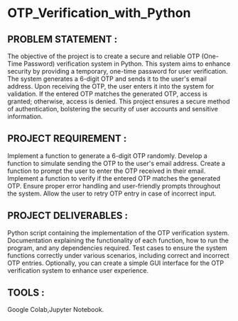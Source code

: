 # OTP_Verification_with_Python

## PROBLEM STATEMENT :
The objective of the project is to create a secure and reliable OTP (One-Time Password) verification system in Python. This system aims to enhance security by providing a temporary, one-time password for user verification. The system generates a 6-digit OTP and sends it to the user's email address. Upon receiving the OTP, the user enters it into the system for validation. If the entered OTP matches the generated OTP, access is granted; otherwise, access is denied. This project ensures a secure method of authentication, bolstering the security of user accounts and sensitive information.

## PROJECT REQUIREMENT :
Implement a function to generate a 6-digit OTP randomly.
Develop a function to simulate sending the OTP to the user's email address.
Create a function to prompt the user to enter the OTP received in their email.
Implement a function to verify if the entered OTP matches the generated OTP.
Ensure proper error handling and user-friendly prompts throughout the system.
Allow the user to retry OTP entry in case of incorrect input.

## PROJECT DELIVERABLES :
Python script containing the implementation of the OTP verification system.
Documentation explaining the functionality of each function, how to run the program, and any dependencies required.
Test cases to ensure the system functions correctly under various scenarios, including correct and incorrect OTP entries.
Optionally, you can create a simple GUI interface for the OTP verification system to enhance user experience.

## TOOLS :
Google Colab,Jupyter Notebook.
